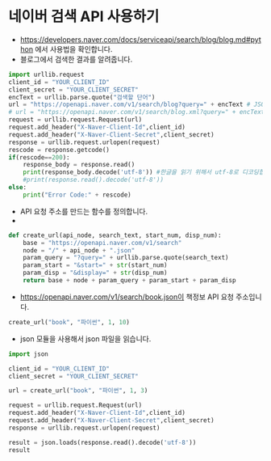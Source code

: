 # 네이버 검색 API 사용하기
* https://developers.naver.com/docs/serviceapi/search/blog/blog.md#python 에서 사용법을 확인합니다.
* 블로그에서 검색한 결과를 알려줍니다.
```python
import urllib.request
client_id = "YOUR_CLIENT_ID"
client_secret = "YOUR_CLIENT_SECRET"
encText = urllib.parse.quote("검색할 단어")
url = "https://openapi.naver.com/v1/search/blog?query=" + encText # JSON 결과
# url = "https://openapi.naver.com/v1/search/blog.xml?query=" + encText # XML 결과
request = urllib.request.Request(url)
request.add_header("X-Naver-Client-Id",client_id)
request.add_header("X-Naver-Client-Secret",client_secret)
response = urllib.request.urlopen(request)
rescode = response.getcode()
if(rescode==200):
    response_body = response.read()
    print(response_body.decode('utf-8')) #한글을 읽기 위해서 utf-8로 디코딩합니다.
    #print(response.read().decode('utf-8'))
else:
    print("Error Code:" + rescode)
```

* API 요청 주소를 만드는 함수를 정의합니다.
* 
```python
def create_url(api_node, search_text, start_num, disp_num):
    base = "https://openapi.naver.com/v1/search"
    node = "/" + api_node + ".json"
    param_query = "?query=" + urllib.parse.quote(search_text)
    param_start = "&start=" + str(start_num)
    param_disp = "&display=" + str(disp_num)
    return base + node + param_query + param_start + param_disp
```
* https://openapi.naver.com/v1/search/book.json이 책정보 API 요청 주소입니다. 
```python
create_url("book", "파이썬", 1, 10)
```

* json 모듈을 사용해서 json 파일을 읽습니다.
```python
import json

client_id = "YOUR_CLIENT_ID"
client_secret = "YOUR_CLIENT_SECRET"

url = create_url("book", "파이썬", 1, 3)

request = urllib.request.Request(url)
request.add_header("X-Naver-Client-Id",client_id)
request.add_header("X-Naver-Client-Secret",client_secret)
response = urllib.request.urlopen(request)

result = json.loads(response.read().decode('utf-8'))
result
```
